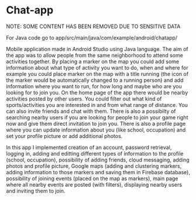 # Chat-app
NOTE: SOME CONTENT HAS BEEN REMOVED DUE TO SENSITIVE DATA

For Java code go to app/src/main/java/com/example/android/chatapp/

Mobile application made in Android Studio using Java language. The aim of the app was to allow people from the same neighborhood to attend some activities together. By placing a marker on the map you could add some information about what type of activity you want to do, when and where for example you could place marker on the map with a title running (the icon of the marker would be automatically changed to a running person) and add information where you want to run, for how long and maybe who are you looking for to join you. On the home page of the app there would be nearby activities posted by other users. You could filter out what kind of sports/activities you are interested in and from what range of distance. You can also invite friends and chat with them. There is also a possibilty of searching nearby users if you are looking for people to join your game right now and give them direct invitation to join you. There is also a profile page where you can update information about you (like school, occupation) and set your profile picture or add additional photos.

In this app I implemented creation of an account, password retrieval, logging in, adding and editting different types of information to the profile (school, occupation), possibility of adding friends, cloud messaging, adding photos and profile picture, Google maps (adding and clustering markers, adding information to those markers and saving them in Firebase database), possibility of joining events (placed on the map as markers), main page where all nearby events are posted (with filters), displaying nearby users and inviting them to join.
